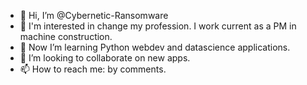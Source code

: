 - 👋 Hi, I’m @Cybernetic-Ransomware
- 👀 I'm interested in change my profession. I work current as a PM in machine construction.
- 🌱 Now I’m learning Python webdev and datascience applications.
- 💞️ I’m looking to collaborate on new apps.
- 📫 How to reach me: by comments.

<!---
Cybernetic-Ransomware/Cybernetic-Ransomware is a ✨ special ✨ repository because its `README.md` (this file) appears on your GitHub profile.
You can click the Preview link to take a look at your changes.
--->
